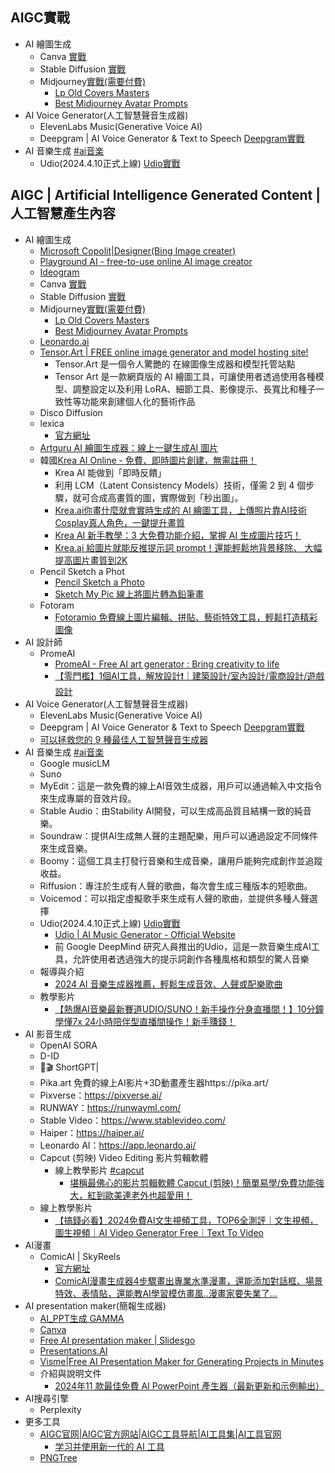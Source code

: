 ## AIGC實戰
- AI 繪圖生成
  - Canva [實戰](Canva_lab.md)
  - Stable Diffusion  [實戰](SD_lab.md)
  - Midjourney[實戰(需要付費)](Midjourney_lab.md)
    - [Lp Old Covers Masters](https://promptbase.com/prompt/lp-old-covers-masters)
    - [Best Midjourney Avatar Prompts](https://promptbase.com/midjourney-avatars) 
- AI Voice Generator(人工智慧聲音生成器)
  - ElevenLabs Music(Generative Voice AI)
  - Deepgram | AI Voice Generator & Text to Speech [Deepgram實戰](Deepgram.md)
- AI 音樂生成  [#ai音楽](https://www.youtube.com/hashtag/ai%E9%9F%B3%E6%A5%BD)
  - Udio(2024.4.10正式上線)  [Udio實戰](Udio.md)
## AIGC | Artificial Intelligence Generated Content | 人工智慧產生內容 
- AI 繪圖生成
  - [Microsoft Copolit|Designer(Bing Image creater)](Designer.md)
  - [Playground AI - free-to-use online AI image creator](https://playground.com/)
  - [Ideogram](https://ideogram.ai/login)
  - Canva [實戰](Canva_lab.md)
  - Stable Diffusion  [實戰](SD_lab.md)
  - Midjourney[實戰(需要付費)](Midjourney_lab.md)
    - [Lp Old Covers Masters](https://promptbase.com/prompt/lp-old-covers-masters)
    - [Best Midjourney Avatar Prompts](https://promptbase.com/midjourney-avatars) 
  - [Leonardo.ai](Leonardo_ai.md)
  - [Tensor.Art | FREE online image generator and model hosting site!](Tensor_art.md)
    - Tensor.Art 是一個令人驚艷的 在線圖像生成器和模型托管站點
    - Tensor Art 是一款網頁版的 AI 繪圖工具，可讓使用者透過使用各種模型、調整設定以及利用 LoRA、細節工具、影像提示、長寬比和種子一致性等功能來創建個人化的藝術作品
  - Disco Diffusion
  - lexica
    - [官方網址](https://lexica.art/)
  - [Artguru AI 繪圖生成器：線上一鍵生成AI 圖片](https://arthub.ai/)
  - 韓國[Krea AI Online - 免費、即時圖片創建，無需註冊！](https://kreaai.net/zh-TW)
    - Krea AI 能做到「即時反饋」
    - 利用 LCM（Latent Consistency Models）技術，僅需 2 到 4 個步驟，就可合成高畫質的圖，實際做到「秒出圖」。
    - [Krea.ai你畫什麼就會實時生成的 AI 繪圖工具，上傳照片靠AI技術Cosplay真人角色，一鍵提升畫質](https://tracyting.com/krea-ai/)
    - [Krea AI 新手教學：3 大免費功能介紹，掌握 AI 生成圖片技巧！](https://www.techbang.com/posts/113696-krea-ai)
    - [Krea.ai 給圖片就能反推提示詞 prompt！還能輕鬆地背景移除、 大幅提高圖片畫質到2K](https://tracyting.com/krea-ai-promp/)
  - Pencil Sketch a Phot
    - [Pencil Sketch a Photo](https://sketchmypic.com/)
    - [Sketch My Pic 線上將圖片轉為鉛筆畫](https://chtouch.com/3370/#:~:text=%E5%A6%82%E4%BD%95%E4%BD%BF%E7%94%A8%20Sketch%20My%20Pic%20-Pencil%20Sketch%20a%20Photo,Apply%20Pencil%20Sketch%20Effect%20%5D%EF%BC%8C%E4%BE%BF%E6%9C%83%E4%B8%8A%E5%82%B3%E8%88%87%E8%BD%89%E6%8F%9B%E3%80%82%203%203.%20%E8%BD%89%E5%87%BA%E7%9A%84%E7%89%88%E6%9C%AC%EF%BC%8C%E7%94%A8%E6%88%B6%E5%8F%AF%E6%93%87%E4%B8%80%E6%88%96%E5%85%A8%E9%83%A8%E9%83%BD%E4%B8%8B%E8%BC%89%E3%80%82)
  - Fotoram
    - [Fotoramio 免費線上圖片編輯、拼貼、藝術特效工具，輕鬆打造精彩圖像](https://chtouch.com/fotoramio/)
- AI 設計師
  - PromeAI
    - [PromeAI - Free AI art generator : Bring creativity to life]()
    - [【零門檻】1個AI工具，解放設計❗️｜建築設計/室內設計/電商設計/遊戲設計](https://www.youtube.com/watch?v=9iySYDaxdlY)
- AI Voice Generator(人工智慧聲音生成器)
  - ElevenLabs Music(Generative Voice AI)
  - Deepgram | AI Voice Generator & Text to Speech [Deepgram實戰](Deepgram.md)
  - [可以拯救您的 9 種最佳人工智慧聲音生成器](https://filmora.wondershare.tw/audio/ai-voice-generator.html)
- AI 音樂生成  [#ai音楽](https://www.youtube.com/hashtag/ai%E9%9F%B3%E6%A5%BD)
  - Google musicLM
  - Suno
  - MyEdit：這是一款免費的線上AI音效生成器，用戶可以通過輸入中文指令來生成專屬的音效片段。
  - Stable Audio：由Stability AI開發，可以生成高品質且結構一致的純音樂。
  - Soundraw：提供AI生成無人聲的主題配樂，用戶可以通過設定不同條件來生成音樂。
  - Boomy：這個工具主打發行音樂和生成音樂，讓用戶能夠完成創作並追蹤收益。
  - Riffusion：專注於生成有人聲的歌曲，每次會生成三種版本的短歌曲。
  - Voicemod：可以指定虛擬歌手來生成有人聲的歌曲，並提供多種人聲選擇
  - Udio(2024.4.10正式上線)  [Udio實戰](Udio.md)
    - [Udio | AI Music Generator - Official Website](https://www.udio.com/)
    - 前 Google DeepMind 研究人員推出的Udio，這是一款音樂生成AI工具，允許使用者透過強大的提示詞創作各種風格和類型的驚人音樂
  - 報導與介紹
    - [2024 AI 音樂生成器推薦，輕鬆生成音效、人聲或配樂歌曲](https://tw.cyberlink.com/blog/the-top-audio-editors/3014/online-ai-music-generator) 
  - 教學影片
    - [【熱爆AI音樂最新賽道UDIO/SUNO！新手操作分身直播間！】10分鐘學懂7x 24小時陪伴型直播間操作！新手賺錢！](https://www.youtube.com/watch?v=-FHOv-qnKUU) 
- AI 影音生成
  - OpenAI SORA
  - D-ID
  - 🚀🎬 ShortGPT|
  - Pika.art 免費的線上AI影片+3D動畫產生器https://pika.art/
  - Pixverse：https://pixverse.ai/
  - RUNWAY：https://runwayml.com/
  - Stable Video：https://www.stablevideo.com/
  - Haiper：https://haiper.ai/
  - Leonardo AI：https://app.leonardo.ai/
  - Capcut (剪映) Video Editing 影片剪輯軟體 
    - 線上教學影片 [#capcut](https://www.youtube.com/hashtag/capcut)
      - [堪稱最佛心的影片剪輯軟體 Capcut (剪映)！簡單易學/免費功能強大，紅到歐美連老外也超愛用！](https://www.youtube.com/watch?v=z5hL76aKCKk) 
  - 線上教學影片
    - [【搞錢必看】2024免費AI文生視頻工具，TOP6全測評｜文生視頻，圖生視頻｜AI Video Generator Free｜Text To Video](https://www.youtube.com/watch?v=Lee-0GLDQG0)
- AI漫畫
  - ComicAI | SkyReels
    - [官方網址](https://skyreels.ai/)
    - [ComicAI漫畫生成器4步驟畫出專業水準漫畫，還能添加對話框、場景特效、表情貼，還能教AI學習模仿畫風..漫畫家要失業了…](https://tracyting.com/comicai/) 
- AI presentation maker(簡報生成器)
  - [AI_PPT生成 GAMMA](GAMMA.md)
  - [Canva](https://www.canva.com/create/ai-presentations/)
  - [Free AI presentation maker | Slidesgo](https://slidesgo.com/ai-presentations)
  - [Presentations.AI](https://www.presentations.ai/ai-presentation-maker)
  - [Visme|Free AI Presentation Maker for Generating Projects in Minutes](https://www.visme.co/ai-presentation-maker/)
  - 介紹與說明文件
    - [ 2024年11  款最佳免費 AI PowerPoint 產生器（最新更新和示例輸出）](https://www.classpoint.io/blog/zh-hant/11-%E5%B9%B4-2023-%E6%AC%BE%E6%9C%80%E4%BD%B3%E5%85%8D%E8%B2%BB-ai-powerpoint-%E7%94%A2%E7%94%9F%E5%99%A8%E6%AF%94%E8%BC%83)
- AI搜尋引擎
  - Perplexity
- 更多工具
  - [AIGC官网|AIGC官方网站|AIGC工具导航|AI工具集|AI工具官网](https://www.aigc.cn/aigcnetwork)
    - [学习并使用新一代的 AI 工具](https://tools.aigcfun.com/)
  - [PNGTree](https://zh.pngtree.com/)






